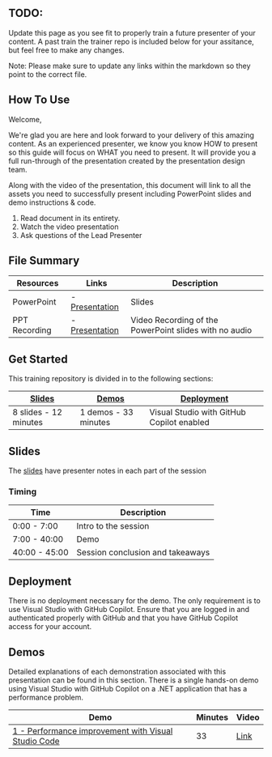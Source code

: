 ## TODO:
Update this page as you see fit to properly train a future presenter of your content. A past train the trainer repo is included below for your assitance, but feel free to make any changes.

Note: Please make sure to update any links within the markdown so they point to the correct file.

## How To Use

Welcome,

We're glad you are here and look forward to your delivery of this amazing content. As an experienced presenter, we know you know HOW to present so this guide will focus on WHAT you need to present. It will provide you a full run-through of the presentation created by the presentation design team. 

Along with the video of the presentation, this document will link to all the assets you need to successfully present including PowerPoint slides and demo instructions &
code.

1.  Read document in its entirety.
2.  Watch the video presentation
3.  Ask questions of the Lead Presenter

## File Summary

| Resources          | Links                            | Description |
|-------------------|----------------------------------|-------------------|
| PowerPoint        | - [Presentation](presentations.md) | Slides |
| PPT Recording     | - [Presentation]() | Video Recording of the PowerPoint slides with no audio |

## Get Started

This training repository is divided in to the following sections:

| [Slides](#slides) | [Demos](demos/README.md) | [Deployment](#deployment) | 
|-------------------|---------------------------|--------------------------------------
| 8 slides - 12 minutes| 1 demos - 33 minutes | Visual Studio with GitHub Copilot enabled

## Slides

The [slides](presentations.md) have presenter notes in each part of the session

### Timing

| Time        | Description 
--------------|-------------
0:00 - 7:00   | Intro to the session 
7:00 - 40:00  | Demo
40:00 - 45:00 | Session conclusion and takeaways

## Deployment

There is no deployment necessary for the demo. The only requirement is to use Visual Studio with GitHub Copilot. Ensure that you are logged in and authenticated properly with GitHub and that you have GitHub Copilot access for your account.


## Demos

Detailed explanations of each demonstration associated with this presentation can be found in this section. There is a single hands-on demo using Visual Studio with GitHub Copilot on a .NET application that has a performance problem.

| Demo 	                                                                                               | Minutes | Video |
-------------------------------------------------------------------------------------------------------|---------|----------------- | 
|  [1 - Performance improvement with Visual Studio Code](demos/README.md) | 33       | [Link](https://microsoft-my.sharepoint.com/:v:/p/brunocapuano/ERZA6xvZNeNImsnuMr6tmtABy6O28RMvMBfu8gGlpBsHlQ?e=y4opzQ&nav=eyJyZWZlcnJhbEluZm8iOnsicmVmZXJyYWxBcHAiOiJTdHJlYW1XZWJBcHAiLCJyZWZlcnJhbFZpZXciOiJTaGFyZURpYWxvZy1MaW5rIiwicmVmZXJyYWxBcHBQbGF0Zm9ybSI6IldlYiIsInJlZmVycmFsTW9kZSI6InZpZXcifX0%3D)|

